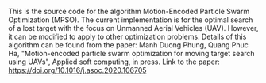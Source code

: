 This is the source code for the algorithm Motion-Encoded Particle Swarm Optimization (MPSO). The current implementation is for the optimal search of a lost target with the focus on Unmanned Aerial Vehicles (UAV).
However, it can be modified to apply to other optimization problems.
Details of this algorithm can be found from the paper:
Manh Duong Phung, Quang Phuc Ha, "Motion-encoded particle swarm optimization for moving target search using UAVs", Applied soft computing, in press.
Link to the paper: https://doi.org/10.1016/j.asoc.2020.106705
